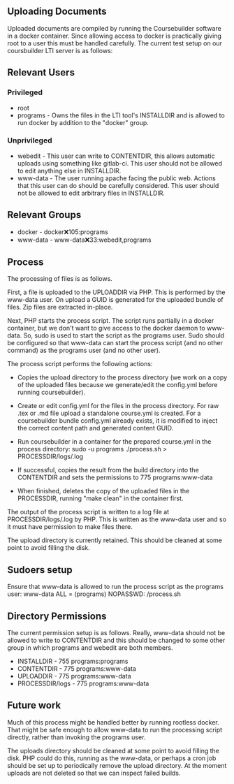 Uploading Documents
-------------------

Uploaded documents are compiled by running the Coursebuilder software in a docker container. Since allowing access to docker is practically giving root to a user this must be handled carefully. The current test setup on our coursbuilder LTI server is as follows:

Relevant Users
--------------

### Privileged

 * root
 * programs - Owns the files in the LTI tool's INSTALLDIR and is allowed to run docker by addition to the "docker" group.
 
### Unprivileged

 * webedit - This user can write to CONTENTDIR, this allows automatic uploads using something like gitlab-ci. This user should not be allowed to edit anything else in INSTALLDIR.
 * www-data - The user running apache facing the public web. Actions that this user can do should be carefully considered. This user should not be allowed to edit arbitrary files in INSTALLDIR.

Relevant Groups
---------------

 * docker - docker:x:105:programs
 * www-data - www-data:x:33:webedit,programs

Process
-------
The processing of files is as follows.

First, a file is uploaded to the UPLOADDIR via PHP. This is performed by the www-data user. On upload a GUID is generated for the uploaded bundle of files. Zip files are extracted in-place.

Next, PHP starts the process script. The script runs partially in a docker container, but we don't want to give access to the docker daemon to www-data. So, sudo is used to start the script as the programs user. Sudo should be configured so that www-data can start the process script (and no other command) as the programs user (and no other user).

The process script performs the following actions:
  * Copies the upload directory to the process directory (we work on a copy of the uploaded files because we generate/edit the config.yml before running coursebuilder).

  * Create or edit config.yml for the files in the process directory. For raw .tex or .md file upload a standalone course.yml is created. For a coursebuilder bundle config.yml already exists, it is modified to inject the correct content path and generated content GUID.

  * Run coursebuilder in a container for the prepared course.yml in the process directory: sudo -u programs ./process.sh <args>  > PROCESSDIR/logs/<guid>.log

  * If successful, copies the result from the build directory into the CONTENTDIR and sets the permissions to 775 programs:www-data

  * When finished, deletes the copy of the uploaded files in the PROCESSDIR, running "make clean" in the container first.

The output of the process script is written to a log file at PROCESSDIR/logs/<guid>.log by PHP. This is written as the www-data user and so it must have permission to make files there.

The upload directory is currently retained. This should be cleaned at some point to avoid filling the disk. 

Sudoers setup
-------------
Ensure that www-data is allowed to run the process script as the programs user:
www-data ALL = (programs) NOPASSWD: <PROCESSDIR>/process.sh

Directory Permissions
---------------------
The current permission setup is as follows. Really, www-data should not be allowed to write to CONTENTDIR and this should be changed to some other group in which programs and webedit are both members.

 * INSTALLDIR - 755 programs:programs
 * CONTENTDIR - 775 programs:www-data
 * UPLOADDIR  - 775 programs:www-data
 * PROCESSDIR/logs - 775 programs:www-data

Future work
-----------
Much of this process might be handled better by running rootless docker. That might be safe enough to allow www-data to run the processing script directly, rather than invoking the programs user.

The uploads directory should be cleaned at some point to avoid filling the disk. PHP could do this, running as the www-data, or perhaps a cron job should be set up to periodically remove the upload directory. At the moment uploads are not deleted so that we can inspect failed builds.

